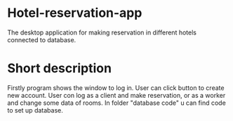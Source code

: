 # Hotel-reservation-app
The desktop application for making reservation in different hotels connected to database. 

# Short description
Firstly program shows the window to log in. User can click button to create new account. User con log as a client and make reservation, or as a worker and change some data of rooms. 
In folder "database code" u can find code to set up database.
